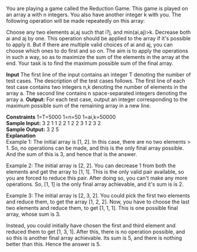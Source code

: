 You are playing a game called the Reduction Game. This game is played on an array a with n integers. You also have another integer k with you. The following operation will be made repeatedly on this array:

Choose any two elements ai,aj such that i?j, and min(ai,aj)>k. Decrease both ai and aj by one.
This operation should be applied to the array if it's possible to apply it. But if there are multiple valid choices of ai and aj, you can choose which ones to do first and so on. The aim is to apply the operations in such a way, so as to maximize the sum of the elements in the array at the end. Your task is to find the maximum possible sum of the final array.

<b>Input</b>
The first line of the input contains an integer T denoting the number of test cases. The description of the test cases follows.
The first line of each test case contains two integers n,k denoting the number of elements in the array a.
The second line contains n space-separated integers denoting the array a.
<b>Output:</b>
For each test case, output an integer corresponding to the maximum possible sum of the remaining array in a new line.

<b>Constraints</b>
1=T=5000
1=n=50
1=ai,k=50000<br>
<b>Sample Input:</b>
3
2 1
1 2
2 1
2 2
3 1
2 3 2<br>
<b>Sample Output:</b>
3
2
5<br>
<b>Explanation</b><br>
Example 1: The initial array is [1, 2]. In this case, there are no two elements > 1. So, no operations can be made, and this is the only final array possible. And the sum of this is 3, and hence that is the answer.

Example 2: The initial array is [2, 2]. You can decrease 1 from both the elements and get the array to [1, 1]. This is the only valid pair available, so you are forced to reduce this pair. After doing so, you can't make any more operations. So, [1, 1] is the only final array achievable, and it's sum is is 2.

Example 3: The initial array is [2, 3, 2]. You could pick the first two elements and reduce them, to get the array [1, 2, 2]. Now, you have to choose the last two elements and reduce them, to get [1, 1, 1]. This is one possible final array, whose sum is 3.

Instead, you could initially have chosen the first and third element and reduced them to get [1, 3, 1]. After this, there is no operation possible, and so this is another final array achievable. Its sum is 5, and there is nothing better than this. Hence the answer is 5.
